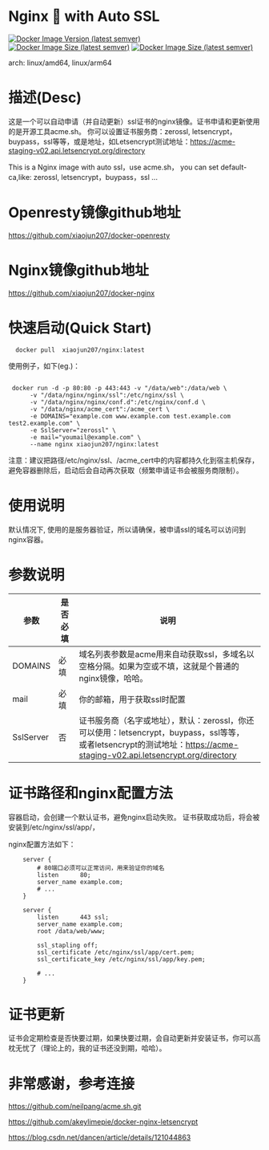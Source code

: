 
# Nginx 💖 with Auto SSL
[![Docker Image Version (latest semver)](https://img.shields.io/docker/v/xiaojun207/nginx?sort=semver)](https://hub.docker.com/r/xiaojun207/nginx)
[![Docker Image Size (latest semver)](https://img.shields.io/docker/image-size/xiaojun207/nginx?sort=semver)](https://hub.docker.com/r/xiaojun207/nginx)
[![Docker Image Size (latest semver)](https://img.shields.io/docker/pulls/xiaojun207/nginx)](https://hub.docker.com/r/xiaojun207/nginx)

arch: linux/amd64, linux/arm64

# 描述(Desc)
这是一个可以自动申请（并自动更新）ssl证书的nginx镜像。证书申请和更新使用的是开源工具acme.sh。
你可以设置证书服务商：zerossl, letsencrypt，buypass，ssl等等，或是地址，如Letsencrypt测试地址：https://acme-staging-v02.api.letsencrypt.org/directory

This is a Nginx image with auto ssl，use acme.sh， you can set default-ca,like: zerossl, letsencrypt，buypass，ssl ...

# Openresty镜像github地址
https://github.com/xiaojun207/docker-openresty

# Nginx镜像github地址
https://github.com/xiaojun207/docker-nginx

# 快速启动(Quick Start)

```shell
  docker pull  xiaojun207/nginx:latest
```

使用例子，如下(eg.)：
```shell

 docker run -d -p 80:80 -p 443:443 -v "/data/web":/data/web \
      -v "/data/nginx/nginx/ssl":/etc/nginx/ssl \
      -v "/data/nginx/nginx/conf.d":/etc/nginx/conf.d \
      -v "/data/nginx/acme_cert":/acme_cert \
      -e DOMAINS="example.com www.example.com test.example.com test2.example.com" \
      -e SslServer="zerossl" \
      -e mail="youmail@example.com" \
      --name nginx xiaojun207/nginx:latest
```
注意：建议把路径/etc/nginx/ssl、/acme_cert中的内容都持久化到宿主机保存，避免容器删除后，启动后会自动再次获取（频繁申请证书会被服务商限制）。

# 使用说明
默认情况下, 使用的是服务器验证，所以请确保，被申请ssl的域名可以访问到nginx容器。

# 参数说明

| 参数         | 是否必填 | 说明                                                                                                                                     |
|------------|------|----------------------------------------------------------------------------------------------------------------------------------------|
| DOMAINS    | 必填   | 域名列表参数是acme用来自动获取ssl，多域名以空格分隔。如果为空或不填，这就是个普通的nginx镜像，哈哈。                                                                               |
| mail       | 必填   | 你的邮箱，用于获取ssl时配置                                                                                                                        |
| SslServer  | 否    | 证书服务商（名字或地址），默认：zerossl，你还可以使用：letsencrypt，buypass，ssl等等，<br>或者letsencrypt的测试地址：https://acme-staging-v02.api.letsencrypt.org/directory |

# 证书路径和nginx配置方法
容器启动，会创建一个默认证书，避免nginx启动失败。 证书获取成功后，将会被安装到/etc/nginx/ssl/app/，

nginx配置方法如下：
```shell
    server {
        # 80端口必须可以正常访问，用来验证你的域名
        listen      80;
        server_name example.com;
        # ...
    }
    
    server {
        listen      443 ssl;
        server_name example.com;
        root /data/web/www;
    
        ssl_stapling off;
        ssl_certificate /etc/nginx/ssl/app/cert.pem;
        ssl_certificate_key /etc/nginx/ssl/app/key.pem;
    
        # ...
    }

```

# 证书更新
证书会定期检查是否快要过期，如果快要过期，会自动更新并安装证书，你可以高枕无忧了（理论上的，我的证书还没到期，哈哈）。

# 非常感谢，参考连接

https://github.com/neilpang/acme.sh.git

https://github.com/akeylimepie/docker-nginx-letsencrypt

https://blog.csdn.net/dancen/article/details/121044863


